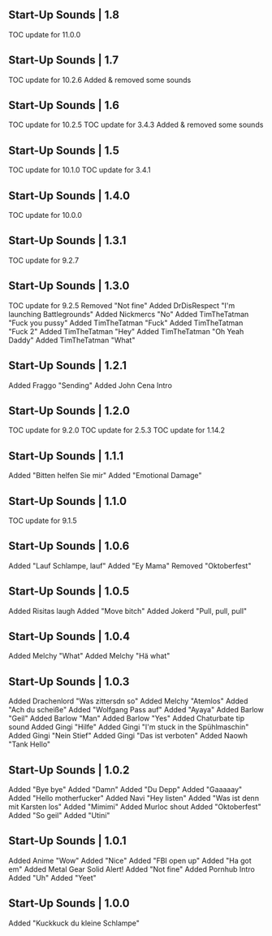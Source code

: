 Start-Up Sounds | 1.8
---------------------
TOC update for 11.0.0

Start-Up Sounds | 1.7
---------------------
TOC update for 10.2.6
Added & removed some sounds

Start-Up Sounds | 1.6
---------------------
TOC update for 10.2.5
TOC update for 3.4.3
Added & removed some sounds

Start-Up Sounds | 1.5
---------------------
TOC update for 10.1.0
TOC update for 3.4.1

Start-Up Sounds | 1.4.0
-----------------------
TOC update for 10.0.0

Start-Up Sounds | 1.3.1
-----------------------
TOC update for 9.2.7

Start-Up Sounds | 1.3.0
-----------------------
TOC update for 9.2.5
Removed "Not fine"
Added DrDisRespect "I'm launching Battlegrounds"
Added Nickmercs "No"
Added TimTheTatman "Fuck you pussy"
Added TimTheTatman "Fuck"
Added TimTheTatman "Fuck 2"
Added TimTheTatman "Hey"
Added TimTheTatman "Oh Yeah Daddy"
Added TimTheTatman "What"

Start-Up Sounds | 1.2.1
-----------------------
Added Fraggo "Sending"
Added John Cena Intro

Start-Up Sounds | 1.2.0
-----------------------
TOC update for 9.2.0
TOC update for 2.5.3
TOC update for 1.14.2

Start-Up Sounds | 1.1.1
-----------------------
Added "Bitten helfen Sie mir"
Added "Emotional Damage"

Start-Up Sounds | 1.1.0
-----------------------
TOC update for 9.1.5

Start-Up Sounds | 1.0.6
-----------------------
Added "Lauf Schlampe, lauf"
Added "Ey Mama"
Removed "Oktoberfest"

Start-Up Sounds | 1.0.5
-----------------------
Added Risitas laugh
Added "Move bitch"
Added Jokerd "Pull, pull, pull"

Start-Up Sounds | 1.0.4
-----------------------
Added Melchy "What"
Added Melchy "Hä what"

Start-Up Sounds | 1.0.3
-----------------------
Added Drachenlord "Was zittersdn so"
Added Melchy "Atemlos"
Added "Ach du scheiße"
Added "Wolfgang Pass auf"
Added "Ayaya"
Added Barlow "Geil"
Added Barlow "Man"
Added Barlow "Yes"
Added Chaturbate tip sound
Added Gingi "Hilfe"
Added Gingi "I'm stuck in the Spühlmaschin"
Added Gingi "Nein Stief"
Added Gingi "Das ist verboten"
Added Naowh "Tank Hello"

Start-Up Sounds | 1.0.2
-----------------------
Added "Bye bye"
Added "Damn"
Added "Du Depp"
Added "Gaaaaay"
Added "Hello motherfucker"
Added Navi "Hey listen"
Added "Was ist denn mit Karsten los"
Added "Mimimi"
Added Murloc shout
Added "Oktoberfest"
Added "So geil"
Added "Utini"

Start-Up Sounds | 1.0.1
-----------------------
Added Anime "Wow"
Added "Nice"
Added "FBI open up"
Added "Ha got em"
Added Metal Gear Solid Alert!
Added "Not fine"
Added Pornhub Intro
Added "Uh"
Added "Yeet"

Start-Up Sounds | 1.0.0
-----------------------
Added "Kuckkuck du kleine Schlampe"